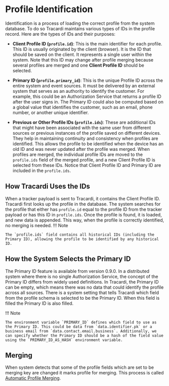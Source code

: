 # Profile Identification

Identification is a process of loading the correct profile from the system database. To do so Tracardi maintains various
types of IDs in the profile record. Here are the types of IDs and their purposes:

* **Client Profile ID (`profile.id`)**: This is the main identifier for each profile. This ID is usually originated by
  the client (browser). It is the ID that should be saved on the client. It represents a single user within the system.
  Note that this ID may change after profile merging because several profiles are merged and one **Client Profile ID**
  should be selected.

* **Primary ID (`profile.primary_id`)**: This is the unique Profile ID across the entire system and event sources. It
  must be delivered by an external system that serves as an authority to identify the customer. For example, this could
  be an Authorization Service that returns a profile ID after the user signs in. The Primary ID could also be computed
  based on a global
  value that identifies the customer, such as an email, phone number, or another unique identifier.

* **Previous or Other Profile IDs (`profile.ids`)**: These are additional IDs that might have been associated with the
  same user from different sources or previous instances of the profile saved on different devices. They help in
  maintaining continuity and consistency when profiles are
  identified. This allows the profile to be identified when the device has an old ID and was never updated after the
  profile was merged. When profiles are merged, the individual profile IDs are moved to the `profile.ids` field of the
  merged profile, and a new Client Profile ID is selected from these IDs. Notice that Client Profile ID and Primary ID
  are included in the `profile.ids`.

## How Tracardi Uses the IDs

When a tracker payload is sent to Tracardi, it contains the Client Profile ID. Tracardi first looks up the profile in the database. The system searches for the profile that either has `profile.id` equal to the profile ID from the tracker payload or has this ID in `profile.ids`. Once the profile is found, it is loaded, and new data is appended. This way, when the profile is correctly identified, no merging is needed.
!!! Note

    The `profile.ids` field contains all historical IDs (including the Primary ID), allowing the profile to be identified by any historical ID.

## How the System Selects the Primary ID

The Primary ID feature is available from version 0.9.0. In a distributed system where there is no single Authorization
Service, the concept of the Primary ID differs from widely used definitions. In Tracardi, the Primary ID can be empty,
which means there was no data that could identify the profile across all sources. There is a system setting that tells
Tracardi which field from the profile schema is selected to be the Primary ID. When this field is filled the Primary ID
is also filled.

!!! Note

    The environment variable `PRIMARY_ID` defines which field to use as the Primary ID. This could be data from `data.identifier.pk` or a business email from `data.contact.email.business`. Additionally, we can specify whether the Primary ID should be a hash of the field value using the `PRIMARY_ID_AS_HASH` environment variable.

## Merging

When system detects that some of the profile fields which are set to be merging key are changed it marks profile for merging. This process is called [Automatic Profile Merging](apm.md). 